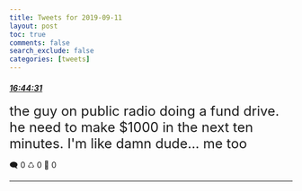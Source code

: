 ```yaml
---
title: Tweets for 2019-09-11
layout: post
toc: true
comments: false
search_exclude: false
categories: [tweets]
---
```



#### <a href = "https://twitter.com/deepfates/status/1171917465825054720">*16:44:31*</a>

<font size="5">the guy on public radio doing a fund drive. he need to make $1000 in the next ten minutes. I'm like damn dude... me too</font>



🗨️ 0 ♺ 0 🤍  0   

---
    
            

